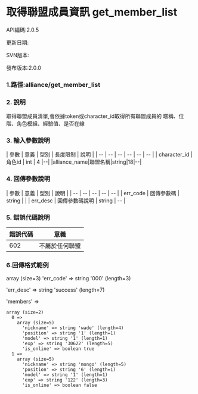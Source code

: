 # 取得聯盟成員資訊 get_member_list


API編碼:2.0.5

> 

更新日期:

> 

SVN版本:

> 

發布版本:2.0.0
### 1.路徑:alliance/get_member_list

### 2. 說明

取得聯盟成員清單,會依據token或character_id取得所有聯盟成員的
暱稱、位階、角色模組、經驗值、是否在線
### 3. 輸入參數說明


| 參數 | 意義 | 型別 | 長度限制 | 說明 |
| -- | -- | -- | -- | -- | -- |
| character_id | 角色id | int | 4 |--|
|alliance_name|聯盟名稱|string|18|--|

### 4. 回傳參數說明
| 參數 | 意義 | 型別 | 說明 |
| -- | -- | -- | -- | -- |
| err_code | 回傳參數碼 | string |  |
| err_desc | 回傳參數碼說明 | string | -- |


### 5. 錯誤代碼說明
|錯誤代碼|意義|
|--|--|
|602|不屬於任何聯盟|

### 6.回傳格式範例

array (size=3)
  'err_code' => string '000' (length=3)
> 


  'err_desc' => string 'success' (length=7)
> 


  'members' => 
> 


    array (size=2)
      0 => 
        array (size=5)
          'nickname' => string 'wade' (length=4)
          'position' => string '1' (length=1)
          'model' => string '1' (length=1)
          'exp' => string '30622' (length=5)
          'is_online' => boolean true
      1 => 
        array (size=5)
          'nickname' => string 'mongo' (length=5)
          'position' => string '6' (length=1)
          'model' => string '1' (length=1)
          'exp' => string '122' (length=3)
          'is_online' => boolean false